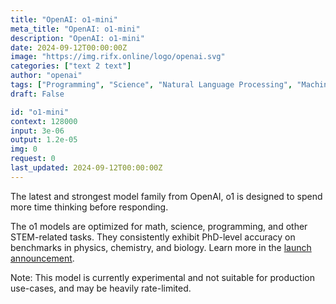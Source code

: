 ```yaml
---
title: "OpenAI: o1-mini"
meta_title: "OpenAI: o1-mini"
description: "OpenAI: o1-mini"
date: 2024-09-12T00:00:00Z
image: "https://img.rifx.online/logo/openai.svg"
categories: ["text 2 text"]
author: "openai"
tags: ["Programming", "Science", "Natural Language Processing", "Machine Learning", "Data Science"]
draft: False

id: "o1-mini"
context: 128000
input: 3e-06
output: 1.2e-05
img: 0
request: 0
last_updated: 2024-09-12T00:00:00Z
---
```


The latest and strongest model family from OpenAI, o1 is designed to spend more time thinking before responding.

The o1 models are optimized for math, science, programming, and other STEM-related tasks. They consistently exhibit PhD-level accuracy on benchmarks in physics, chemistry, and biology. Learn more in the [launch announcement](https://openai.com/o1).

Note: This model is currently experimental and not suitable for production use-cases, and may be heavily rate-limited.

